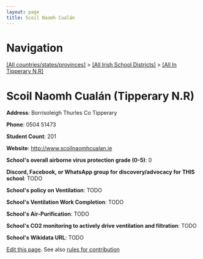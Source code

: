 ```yaml
---
layout: page
title: Scoil Naomh Cualán
---
```

# Navigation

[[All countries/states/provinces]](../../..) > [[All Irish School Districts]](../..) > [[All In Tipperary N.R]](..)

# Scoil Naomh Cualán (Tipperary N.R)

**Address**: Borrisoleigh Thurles Co Tipperary

**Phone**: 0504 51473

**Student Count**: 201

**Website**: <http://www.scoilnaomhcualan.ie>

**School's overall airborne virus protection grade (0-5)**: 0

**Discord, Facebook, or WhatsApp group for discovery/advocacy for THIS school**: TODO

**School's policy on Ventilation**: TODO

**School's Ventilation Work Completion**: TODO

**School's Air-Purification**: TODO

**School's CO2 monitoring to actively drive ventilation and filtration**: TODO

**School's Wikidata URL**: TODO


[Edit this page](https://github.com/ventilate-schools/Ireland/edit/main/./Tipperary_N.R/Scoil_Naomh_Cualán.md). See also [rules for contribution](../../../contribution-rules/)